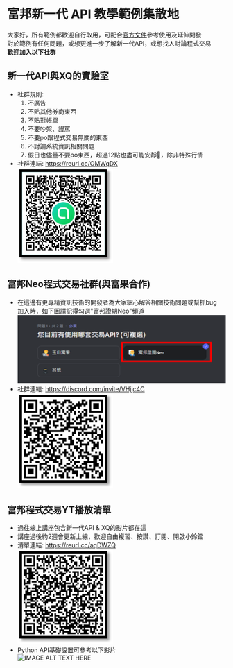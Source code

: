 # 富邦新一代 API 教學範例集散地
大家好，所有範例都歡迎自行取用，可配合[官方文件](https://www.fbs.com.tw/TradeAPI/docs/trading/introduction)參考使用及延伸開發<br>
對於範例有任何問題，或想更進一步了解新一代API，或想找人討論程式交易<br>
**歡迎加入以下社群**
## 新一代API與XQ的實驗室
* 社群規則:
  1. 不廣告
  2. 不貼其他券商東西
  3. 不貼對帳單
  4. 不要吵架、謾罵
  5. 不要po跟程式交易無關的東西
  6. 不討論系統資訊相關問題
  7. 假日也儘量不要po東西，超過12點也盡可能安靜🤫，除非特殊行情<br>
* 社群連結: https://reurl.cc/OMWqDX<br>
  ![image](https://github.com/Tradepm/-API/blob/main/line_qrcode.png)

## 富邦Neo程式交易社群(與富果合作)

* 在這邊有更專精資訊技術的開發者為大家細心解答相關技術問題或幫抓bug<br>
  加入時，如下圖請記得勾選"富邦證期Neo"頻道<br>
  ![image](https://github.com/Tradepm/-API/blob/main/fubon_channel.png)
* 社群連結: https://discord.com/invite/VHjjc4C<br>
  ![image](https://github.com/Tradepm/-API/blob/main/discord_qrcode.png)

## 富邦程式交易YT播放清單
* 過往線上講座包含新一代API & XQ的影片都在這
* 講座過後約2週會更新上線，歡迎自由複習、按讚、訂閱、開啟小鈴鐺
* 清單連結: https://reurl.cc/aqDWZQ<br>
  ![image](https://github.com/Tradepm/-API/blob/main/yt_list_qrcode.png)
* Python API基礎設置可參考以下影片<br>
 ![![IMAGE ALT TEXT HERE](https://img.youtube.com/vi/XQo8d4-WsIg/0.jpg)](https://www.youtube.com/watch?v=XQo8d4-WsIg)


